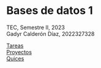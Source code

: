 # Bases de datos 1

TEC, Semestre II, 2023  
Gadyr Calderón Díaz, 2022327328    

[Tareas](tareas/README.md)  
[Proyectos](proyectos//README.md)  
[Quices](quices/README.md)  
